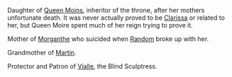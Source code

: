 Daughter of [Queen Moins](MoinsOfRebma), inheritor of the throne, after her mothers unfortunate death.  It was never actually proved to be [Clarissa](ClarissaOfDarkover) or related to her, but Queen Moire spent much of her reign trying to prove it.

Mother of [Morganthe](MorgantheOfRebma) who suicided when [Random](RandomOfOberon) broke up with her.

Grandmother of [Martin](MartinOfRandom).

Protector and Patron of [Vialle](VialleOfRebma), the Blind Sculptress.
